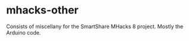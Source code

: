 # mhacks-other
Consists of miscellany for the SmartShare MHacks 8 project. Mostly the Arduino code.
